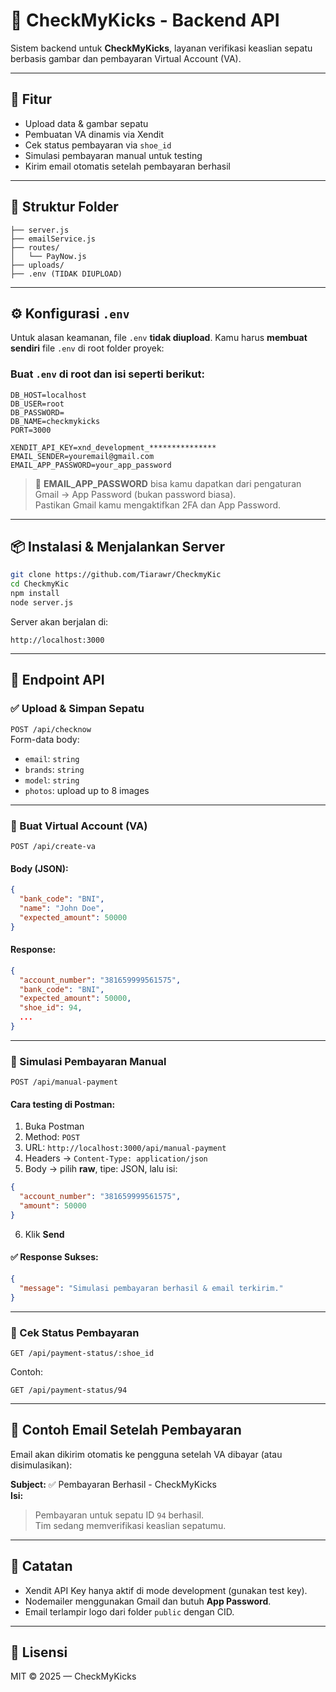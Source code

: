 # 🧾 CheckMyKicks - Backend API

Sistem backend untuk **CheckMyKicks**, layanan verifikasi keaslian sepatu berbasis gambar dan pembayaran Virtual Account (VA).

---

## 🚀 Fitur

- Upload data & gambar sepatu
- Pembuatan VA dinamis via Xendit
- Cek status pembayaran via `shoe_id`
- Simulasi pembayaran manual untuk testing
- Kirim email otomatis setelah pembayaran berhasil

---

## 📁 Struktur Folder

```
├── server.js
├── emailService.js
├── routes/
│   └── PayNow.js
├── uploads/
├── .env (TIDAK DIUPLOAD)
```

---

## ⚙️ Konfigurasi `.env`

Untuk alasan keamanan, file `.env` **tidak diupload**. Kamu harus **membuat sendiri** file `.env` di root folder proyek:

### Buat `.env` di root dan isi seperti berikut:
```
DB_HOST=localhost
DB_USER=root
DB_PASSWORD=
DB_NAME=checkmykicks
PORT=3000

XENDIT_API_KEY=xnd_development_***************
EMAIL_SENDER=youremail@gmail.com
EMAIL_APP_PASSWORD=your_app_password
```

> 📌 **EMAIL_APP_PASSWORD** bisa kamu dapatkan dari pengaturan Gmail → App Password (bukan password biasa).  
> Pastikan Gmail kamu mengaktifkan 2FA dan App Password.

---

## 📦 Instalasi & Menjalankan Server

```bash
git clone https://github.com/Tiarawr/CheckmyKic
cd CheckmyKic
npm install
node server.js
```

Server akan berjalan di:  
```
http://localhost:3000
```

---

## 📮 Endpoint API

### ✅ Upload & Simpan Sepatu
`POST /api/checknow`  
Form-data body:
- `email`: `string`
- `brands`: `string`
- `model`: `string`
- `photos`: upload up to 8 images

---

### 🏦 Buat Virtual Account (VA)
`POST /api/create-va`

#### Body (JSON):
```json
{
  "bank_code": "BNI",
  "name": "John Doe",
  "expected_amount": 50000
}
```

#### Response:
```json
{
  "account_number": "381659999561575",
  "bank_code": "BNI",
  "expected_amount": 50000,
  "shoe_id": 94,
  ...
}
```

---

### 💸 Simulasi Pembayaran Manual
`POST /api/manual-payment`

#### Cara testing di **Postman**:
1. Buka Postman
2. Method: `POST`
3. URL: `http://localhost:3000/api/manual-payment`
4. Headers → `Content-Type: application/json`
5. Body → pilih **raw**, tipe: JSON, lalu isi:
```json
{
  "account_number": "381659999561575",
  "amount": 50000
}
```
6. Klik **Send**

#### ✅ Response Sukses:
```json
{
  "message": "Simulasi pembayaran berhasil & email terkirim."
}
```

---

### 🧾 Cek Status Pembayaran
`GET /api/payment-status/:shoe_id`

Contoh:
```
GET /api/payment-status/94
```

---

## 📧 Contoh Email Setelah Pembayaran

Email akan dikirim otomatis ke pengguna setelah VA dibayar (atau disimulasikan):

**Subject:** ✅ Pembayaran Berhasil - CheckMyKicks  
**Isi:**  
> Pembayaran untuk sepatu ID `94` berhasil.  
> Tim sedang memverifikasi keaslian sepatumu.

---

## 💬 Catatan

- Xendit API Key hanya aktif di mode development (gunakan test key).
- Nodemailer menggunakan Gmail dan butuh **App Password**.
- Email terlampir logo dari folder `public` dengan CID.

---

## 📜 Lisensi

MIT © 2025 — CheckMyKicks
